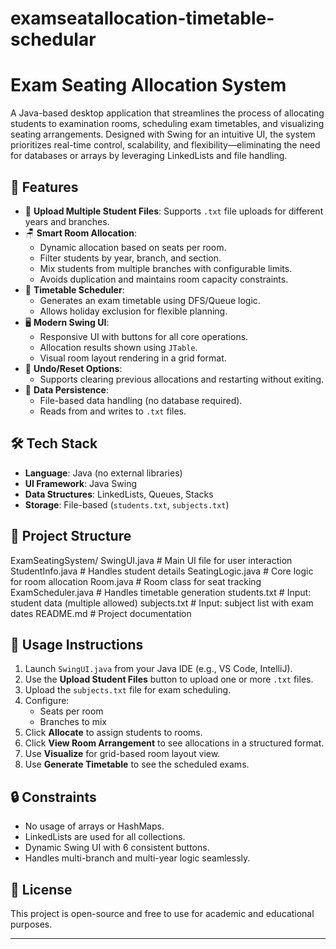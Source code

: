 # examseatallocation-timetable-schedular
# Exam Seating Allocation System

A Java-based desktop application that streamlines the process of allocating students to examination rooms, scheduling exam timetables, and visualizing seating arrangements. Designed with Swing for an intuitive UI, the system prioritizes real-time control, scalability, and flexibility—eliminating the need for databases or arrays by leveraging LinkedLists and file handling.

## 📌 Features

- 📂 **Upload Multiple Student Files**: Supports `.txt` file uploads for different years and branches.
- 🪑 **Smart Room Allocation**:
  - Dynamic allocation based on seats per room.
  - Filter students by year, branch, and section.
  - Mix students from multiple branches with configurable limits.
  - Avoids duplication and maintains room capacity constraints.
- 📅 **Timetable Scheduler**:
  - Generates an exam timetable using DFS/Queue logic.
  - Allows holiday exclusion for flexible planning.
- 🖥️ **Modern Swing UI**:
  - Responsive UI with buttons for all core operations.
  - Allocation results shown using `JTable`.
  - Visual room layout rendering in a grid format.
- 🔁 **Undo/Reset Options**:
  - Supports clearing previous allocations and restarting without exiting.
- 💾 **Data Persistence**:
  - File-based data handling (no database required).
  - Reads from and writes to `.txt` files.

## 🛠️ Tech Stack

- **Language**: Java (no external libraries)
- **UI Framework**: Java Swing
- **Data Structures**: LinkedLists, Queues, Stacks
- **Storage**: File-based (`students.txt`, `subjects.txt`)

## 📁 Project Structure

ExamSeatingSystem/
SwingUI.java # Main UI file for user interaction
StudentInfo.java # Handles student details
SeatingLogic.java # Core logic for room allocation
Room.java # Room class for seat tracking
ExamScheduler.java # Handles timetable generation
students.txt # Input: student data (multiple allowed)
subjects.txt # Input: subject list with exam dates
README.md # Project documentation



## 🧪 Usage Instructions

1. Launch `SwingUI.java` from your Java IDE (e.g., VS Code, IntelliJ).
2. Use the **Upload Student Files** button to upload one or more `.txt` files.
3. Upload the `subjects.txt` file for exam scheduling.
4. Configure:
   - Seats per room
   - Branches to mix
5. Click **Allocate** to assign students to rooms.
6. Click **View Room Arrangement** to see allocations in a structured format.
7. Use **Visualize** for grid-based room layout view.
8. Use **Generate Timetable** to see the scheduled exams.



## 🔒 Constraints

- No usage of arrays or HashMaps.
- LinkedLists are used for all collections.
- Dynamic Swing UI with 6 consistent buttons.
- Handles multi-branch and multi-year logic seamlessly.


## 📃 License

This project is open-source and free to use for academic and educational purposes.

---

